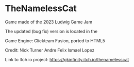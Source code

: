 # TheNamelessCat
Game made of the 2023 Ludwig Game Jam

The updated (bug fix) version is located in the 

Game Engine: Clickteam Fusion, ported to HTML5

Credit:
Nick Turner
Andre Felix
Ismael Lopez

Link to Itch.io project:
https://gkinfinity.itch.io/thenamelesscat
